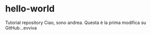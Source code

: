 # hello-world
Tutorial repository
 Ciao, sono andrea. Questa è la prima modifica su GitHub...evviva
